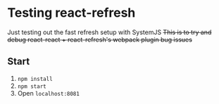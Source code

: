 # Testing react-refresh

Just testing out the fast refresh setup with SystemJS
~~This is to try and debug react-react + react-refresh's webpack plugin bug issues~~

## Start

1. `npm install`
1. `npm start`
1. Open `localhost:8081`
